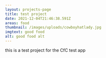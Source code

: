 ```yaml
---
layout: projects-page
title: test project
date: 2021-12-04T21:46:38.591Z
areas: food
thumbnail: /images/uploads/cowboyhatlady.jpg
imgtext: good food
alt: good food alt
---
```

this is a test project for the CfC test app